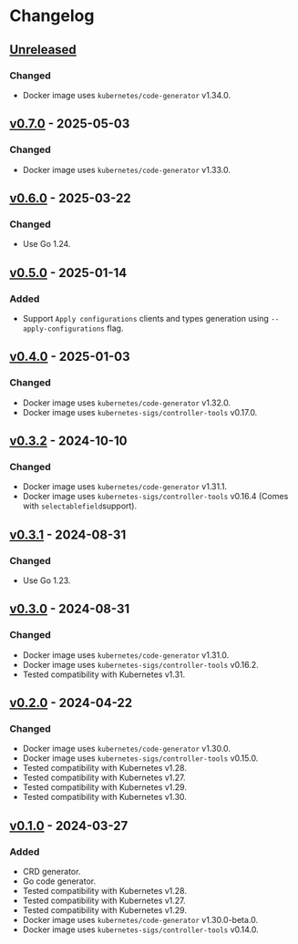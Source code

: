 # Changelog

## [Unreleased]

### Changed

- Docker image uses `kubernetes/code-generator` v1.34.0.

## [v0.7.0] - 2025-05-03

### Changed

- Docker image uses `kubernetes/code-generator` v1.33.0.

## [v0.6.0] - 2025-03-22

### Changed

- Use Go 1.24.

## [v0.5.0] - 2025-01-14

### Added

- Support `Apply configurations` clients and types generation using `--apply-configurations` flag.

## [v0.4.0] - 2025-01-03

### Changed

- Docker image uses `kubernetes/code-generator` v1.32.0.
- Docker image uses `kubernetes-sigs/controller-tools` v0.17.0.

## [v0.3.2] - 2024-10-10

### Changed

- Docker image uses `kubernetes/code-generator` v1.31.1.
- Docker image uses `kubernetes-sigs/controller-tools` v0.16.4 (Comes with `selectablefield`support).

## [v0.3.1] - 2024-08-31

### Changed

- Use Go 1.23.

## [v0.3.0] - 2024-08-31

### Changed

- Docker image uses `kubernetes/code-generator` v1.31.0.
- Docker image uses `kubernetes-sigs/controller-tools` v0.16.2.
- Tested compatibility with Kubernetes v1.31.

## [v0.2.0] - 2024-04-22

### Changed

- Docker image uses `kubernetes/code-generator` v1.30.0.
- Docker image uses `kubernetes-sigs/controller-tools` v0.15.0.
- Tested compatibility with Kubernetes v1.28.
- Tested compatibility with Kubernetes v1.27.
- Tested compatibility with Kubernetes v1.29.
- Tested compatibility with Kubernetes v1.30.

## [v0.1.0] - 2024-03-27

### Added

- CRD generator.
- Go code generator.
- Tested compatibility with Kubernetes v1.28.
- Tested compatibility with Kubernetes v1.27.
- Tested compatibility with Kubernetes v1.29.
- Docker image uses `kubernetes/code-generator` v1.30.0-beta.0.
- Docker image uses `kubernetes-sigs/controller-tools` v0.14.0.

[unreleased]: https://github.com/slok/kube-code-generator/compare/v0.7.0...HEAD
[v0.7.0]: https://github.com/slok/kube-code-generator/compare/v0.6.0...v0.7.0
[v0.6.0]: https://github.com/slok/kube-code-generator/compare/v0.5.0...v0.6.0
[v0.5.0]: https://github.com/slok/kube-code-generator/compare/v0.4.0...v0.5.0
[v0.4.0]: https://github.com/slok/kube-code-generator/compare/v0.3.2...v0.4.0
[v0.3.2]: https://github.com/slok/kube-code-generator/compare/v0.3.1...v0.3.2
[v0.3.1]: https://github.com/slok/kube-code-generator/compare/v0.3.0...v0.3.1
[v0.3.0]: https://github.com/slok/kube-code-generator/compare/v0.2.0...v0.3.0
[v0.2.0]: https://github.com/slok/kube-code-generator/compare/v0.1.0...v0.2.0
[v0.1.0]: https://github.com/slok/kube-code-generator/releases/tag/v0.1.0
